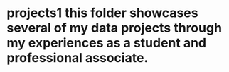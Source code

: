 # projects1 this folder showcases several of my data projects through my experiences as a student and professional associate.

